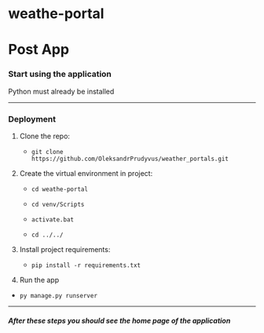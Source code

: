 # weathe-portal
# Post App

### Start using the application

Python must already be installed
***
### Deployment

1. Clone the repo: 
   
   * `git clone https://github.com/OleksandrPrudyvus/weather_portals.git`
    
2. Create the virtual environment in project:

   * `cd weathe-portal`
   
   * `cd venv/Scripts`
   
   * `activate.bat`

   * `cd ../../`
   
3. Install project requirements:

   * `pip install -r requirements.txt`

4. Run the app
  
  * `py manage.py runserver`
  
***
##### After these steps you should see the home page of the application

